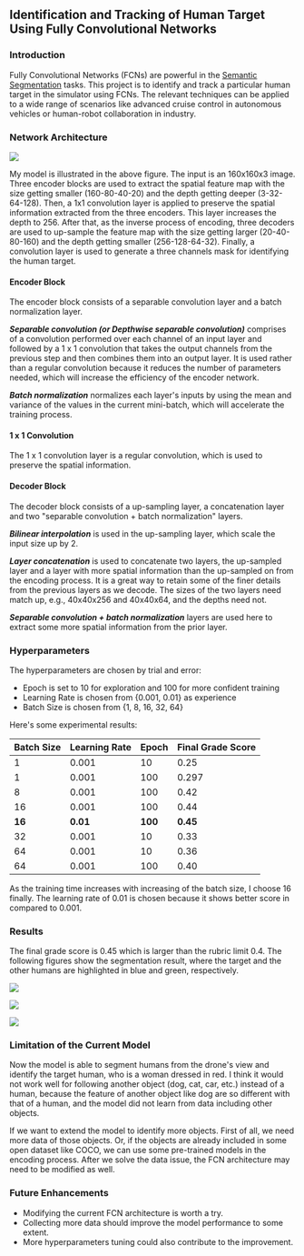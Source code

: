 ## Identification and Tracking of Human Target Using Fully Convolutional Networks

[image_fcn]: ./docs/misc/fcn_architecture.png
[image_follow]: ./docs/misc/result_1.png
[image_notarg]: ./docs/misc/result_2.png
[image_patrol]: ./docs/misc/result_3.png

### Introduction

Fully Convolutional Networks (FCNs) are powerful in the [Semantic Segmentation](https://people.eecs.berkeley.edu/~jonlong/long_shelhamer_fcn.pdf) tasks. This project is to identify and track a particular human target in the simulator using FCNs. The relevant techniques can be applied to a wide range of scenarios like advanced cruise control in autonomous vehicles or human-robot collaboration in industry.

### Network Architecture

![][image_fcn]

My model is illustrated in the above figure. The input is an 160x160x3 image. Three encoder blocks are used to extract the spatial feature map with the size getting smaller (160-80-40-20) and the depth getting deeper (3-32-64-128). Then, a 1x1 convolution layer is applied to preserve the spatial information extracted from the three encoders. This layer increases the depth to 256. After that, as the inverse process of encoding, three decoders are used to up-sample the feature map with the size getting larger (20-40-80-160) and the depth getting smaller (256-128-64-32). Finally, a convolution layer is used to generate a three channels mask for identifying the human target.

#### Encoder Block

The encoder block consists of  a separable convolution layer and a batch normalization layer. 

***Separable convolution (or Depthwise separable convolution)*** comprises of a convolution performed over each channel of an input layer and followed by a 1 x 1 convolution that takes the output channels from the previous step and then combines them into an output layer. It is used rather than a regular convolution because it reduces the number of parameters needed, which will increase the efficiency of the encoder network. 

***Batch normalization*** normalizes each layer's inputs by using the mean and variance of the values in the current mini-batch, which will accelerate the training process.

#### 1 x 1 Convolution

The 1 x 1 convolution layer is a regular convolution, which is used to preserve the spatial information.

#### Decoder Block

The decoder block consists of a up-sampling layer, a concatenation layer and two "separable convolution + batch normalization" layers.

***Bilinear interpolation*** is used in the up-sampling layer, which scale the input size up by 2.

***Layer concatenation*** is used to concatenate two layers, the up-sampled layer and a layer with more spatial information than the up-sampled on from the encoding process. It is a great way to retain some of the finer details from the previous layers as we decode. The sizes of the two layers need match up, e.g., 40x40x256 and 40x40x64, and the depths need not. 

***Separable convolution + batch normalization*** layers are used here to extract some more spatial information from the prior layer.

### Hyperparameters

The hyperparameters are chosen by trial and error:

- Epoch is set to 10 for exploration and 100 for more confident training
- Learning Rate is chosen from {0.001, 0.01} as experience
- Batch Size is chosen from {1, 8, 16, 32, 64}

Here's some experimental results:

| Batch Size | Learning Rate | Epoch   | Final Grade Score |
| ---------- | ------------- | ------- | ----------------- |
| 1          | 0.001         | 10      | 0.25              |
| 1          | 0.001         | 100     | 0.297             |
| 8          | 0.001         | 100     | 0.42              |
| 16         | 0.001         | 100     | 0.44              |
| **16**     | **0.01**      | **100** | **0.45**          |
| 32         | 0.001         | 10      | 0.33              |
| 64         | 0.001         | 10      | 0.36              |
| 64         | 0.001         | 100     | 0.40              |

As the training time increases with increasing of the batch size, I choose 16 finally. The learning rate of 0.01 is chosen because it shows better score in compared to 0.001.

### Results

The final grade score is 0.45 which is larger than the rubric limit 0.4. The following figures show the segmentation result, where the target and the other humans are highlighted in blue and green, respectively.

![][image_follow]

![][image_notarg]

![][image_patrol]

### Limitation of the Current Model

Now the model is able to segment humans from the drone's view and identify the target human, who is a woman dressed in red. I think it would not work well for following another object (dog, cat, car, etc.) instead of a human, because the feature of another object like dog are so different with that of a human, and the model did not learn from data including other objects.

If we want to extend the model to identify more objects. First of all, we need more data of those objects. Or, if the objects are already included in some open dataset like COCO, we can use some pre-trained models in the encoding process. After we solve the data issue, the FCN architecture may need to be modified as well.

### Future Enhancements

- Modifying the current FCN architecture is worth a try.
- Collecting more data should improve the model performance to some extent. 
- More hyperparameters tuning could also contribute to the improvement.